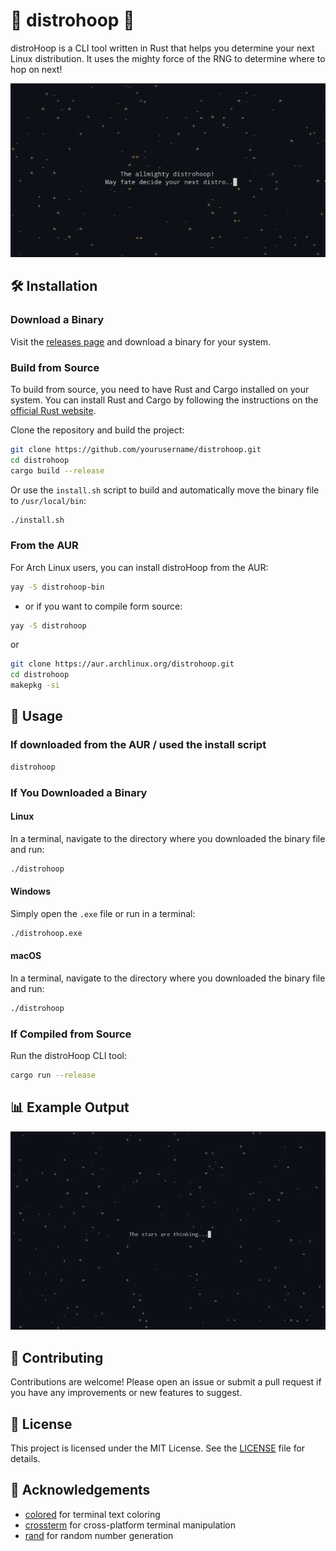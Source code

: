 # 🐧 distrohoop 🐧

distroHoop is a CLI tool written in Rust that helps you determine your next Linux distribution. It uses the mighty force of the RNG to determine where to hop on next!

<div align="center">
    <img src="/img/intro.png" alt="Intro Image" width="600">
</div>

## 🛠️ Installation

### Download a Binary

Visit the [releases page](https://github.com/br0sinski/distrohoop/releases) and download a binary for your system.

### Build from Source

To build from source, you need to have Rust and Cargo installed on your system. You can install Rust and Cargo by following the instructions on the [official Rust website](https://www.rust-lang.org/tools/install).

Clone the repository and build the project:

```sh
git clone https://github.com/yourusername/distrohoop.git
cd distrohoop
cargo build --release
```

Or use the `install.sh` script to build and automatically move the binary file to `/usr/local/bin`:

```sh
./install.sh
```

### From the AUR

For Arch Linux users, you can install distroHoop from the AUR:
```sh
yay -S distrohoop-bin
```
- or if you want to compile form source:

```sh
yay -S distrohoop
```

or

```sh
git clone https://aur.archlinux.org/distrohoop.git
cd distrohoop
makepkg -si
```

## 🚀 Usage

### If downloaded from the AUR / used the install script
```sh
distrohoop
```

### If You Downloaded a Binary

#### Linux

In a terminal, navigate to the directory where you downloaded the binary file and run:

```sh
./distrohoop
```

#### Windows

Simply open the `.exe` file or run in a terminal:

```sh
./distrohoop.exe
```

#### macOS

In a terminal, navigate to the directory where you downloaded the binary file and run:

```sh
./distrohoop
```

### If Compiled from Source

Run the distroHoop CLI tool:

```sh
cargo run --release
```

## 📊 Example Output

<div align="center">
    <img src="/img/example.gif" alt="Example Output" width="600">
</div>

## 🤝 Contributing

Contributions are welcome! Please open an issue or submit a pull request if you have any improvements or new features to suggest.

## 📄 License

This project is licensed under the MIT License. See the [LICENSE](LICENSE) file for details.

## 🙏 Acknowledgements

- [colored](https://github.com/mackwic/colored) for terminal text coloring
- [crossterm](https://github.com/crossterm-rs/crossterm) for cross-platform terminal manipulation
- [rand](https://github.com/rust-random/rand) for random number generation

